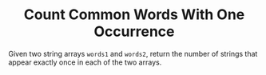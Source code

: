 ﻿<h1 align="center">Count Common Words With One Occurrence</h1>

Given two string arrays `words1` and `words2`, return the number of strings that appear exactly once in each of the two arrays.